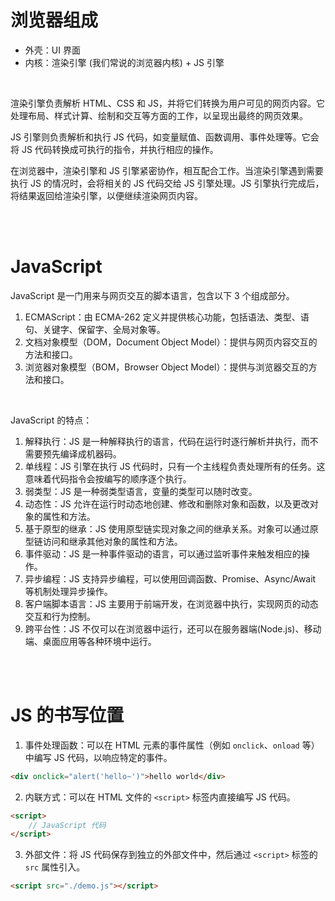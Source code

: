 # 浏览器组成

-   外壳：UI 界面
-   内核：渲染引擎 (我们常说的浏览器内核) + JS 引擎

<br>

渲染引擎负责解析 HTML、CSS 和 JS，并将它们转换为用户可见的网页内容。它处理布局、样式计算、绘制和交互等方面的工作，以呈现出最终的网页效果。

JS 引擎则负责解析和执行 JS 代码，如变量赋值、函数调用、事件处理等。它会将 JS 代码转换成可执行的指令，并执行相应的操作。

在浏览器中，渲染引擎和 JS 引擎紧密协作，相互配合工作。当渲染引擎遇到需要执行 JS 的情况时，会将相关的 JS 代码交给 JS 引擎处理。JS 引擎执行完成后，将结果返回给渲染引擎，以便继续渲染网页内容。

<br><br>

# JavaScript

JavaScript 是一门用来与网页交互的脚本语言，包含以下 3 个组成部分。

1.  ECMAScript：由 ECMA-262 定义并提供核心功能，包括语法、类型、语句、关键字、保留字、全局对象等。
2.  文档对象模型（DOM，Document Object Model）：提供与网页内容交互的方法和接口。
3.  浏览器对象模型（BOM，Browser Object Model）：提供与浏览器交互的方法和接口。

<br>

JavaScript 的特点：

1. 解释执行：JS 是一种解释执行的语言，代码在运行时逐行解析并执行，而不需要预先编译成机器码。
2. 单线程：JS 引擎在执行 JS 代码时，只有一个主线程负责处理所有的任务。这意味着代码指令会按编写的顺序逐个执行。
3. 弱类型：JS 是一种弱类型语言，变量的类型可以随时改变。
4. 动态性：JS 允许在运行时动态地创建、修改和删除对象和函数，以及更改对象的属性和方法。
5. 基于原型的继承：JS 使用原型链实现对象之间的继承关系。对象可以通过原型链访问和继承其他对象的属性和方法。
6. 事件驱动：JS 是一种事件驱动的语言，可以通过监听事件来触发相应的操作。
7. 异步编程：JS 支持异步编程，可以使用回调函数、Promise、Async/Await 等机制处理异步操作。
8. 客户端脚本语言：JS 主要用于前端开发，在浏览器中执行，实现网页的动态交互和行为控制。
9. 跨平台性：JS 不仅可以在浏览器中运行，还可以在服务器端(Node.js)、移动端、桌面应用等各种环境中运行。

<br><br>

# JS 的书写位置

1.  事件处理函数：可以在 HTML 元素的事件属性（例如 `onclick`、`onload` 等）中编写 JS 代码，以响应特定的事件。

```html
<div onclick="alert('hello~')">hello world</div>
```

2.  内联方式：可以在 HTML 文件的 `<script>` 标签内直接编写 JS 代码。

```html
<script>
    // JavaScript 代码
</script>
```

3.  外部文件：将 JS 代码保存到独立的外部文件中，然后通过 `<script>` 标签的 `src` 属性引入。

```html
<script src="./demo.js"></script>
```

<br>